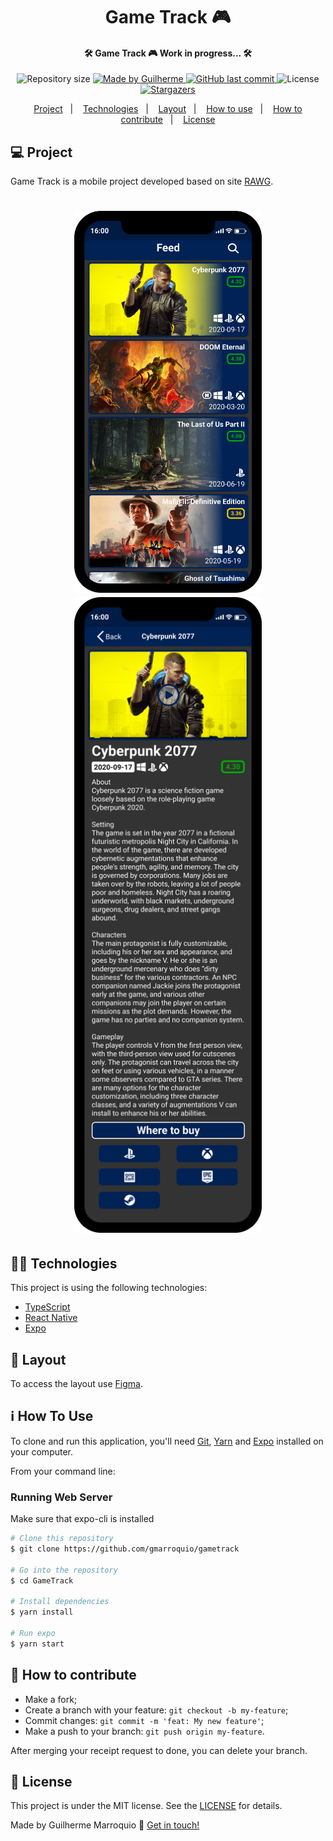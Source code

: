 <h1 align="center">Game Track 🎮</h1>

<!-- <h2 align="center">
  <img alt="GameTrack" src=".github/logo.svg" title="Game Track Logo"/>
</h2> -->

<h4 align="center"> 
	🛠 Game Track 🎮 Work in progress... 🛠
</h4>
<p align="center">
  <img alt="Repository size" src="https://img.shields.io/github/repo-size/gmarroquio/gametrack?color=%23FF91AD">
	
  <a href="https://www.linkedin.com/in/gmarroquio/">
    <img alt="Made by Guilherme" src="https://img.shields.io/badge/made%20by-Guilherme-%232990B3">
  </a>

  <a href="https://github.com/Guilherme/NLW-1.0/commits/master">
    <img alt="GitHub last commit" src="https://img.shields.io/github/last-commit/gmarroquio/gametrack?color=%23FF91AD">
  </a>

  <img alt="License" src="https://img.shields.io/badge/license-MIT?color=%232990B3">

  <a href="https://github.com/gmarroquio/gametrack/stargazers">
    <img alt="Stargazers" src="https://img.shields.io/github/stars/gmarroquio/gametrack?color=%23FF91AD">
  </a>
</p>

<p align="center">
  <a href="#-project">Project</a>&nbsp;&nbsp;&nbsp;|&nbsp;&nbsp;&nbsp;
  <a href="#rocket-Technologies">Technologies</a>&nbsp;&nbsp;&nbsp;|&nbsp;&nbsp;&nbsp;
  <a href="#-layout">Layout</a>&nbsp;&nbsp;&nbsp;|&nbsp;&nbsp;&nbsp;
  <a href="#-how-to-use">How to use</a>&nbsp;&nbsp;&nbsp;|&nbsp;&nbsp;&nbsp;
  <a href="#-how-to-contribute">How to contribute</a>&nbsp;&nbsp;&nbsp;|&nbsp;&nbsp;&nbsp;
  <a href="#memo-license">License</a>
</p>

## 💻 Project

Game Track is a mobile project developed based on site [RAWG](https://rawg.io/).

<h1 align="center">
    <img alt="Example" title="Example" src=".github/Home - v2@3x.png" width="300px" />
    <img alt="Example" title="Example" src=".github/Game Screen@3x.png" width="300px" />
</h1>

## 👨‍💻 Technologies

This project is using the following technologies:

- [TypeScript][typescript]
- [React Native][rn]
- [Expo][expo]
  󠀠

## 🔖 Layout

To access the layout use [Figma](https://www.figma.com/file/wqoeDYsv8gElpKdCDR26jf/).

## ℹ️ How To Use

To clone and run this application, you'll need [Git](https://git-scm.com), [Yarn][yarn] and [Expo][expo] installed on your computer.

From your command line:

### Running Web Server

Make sure that expo-cli is installed

```bash
# Clone this repository
$ git clone https://github.com/gmarroquio/gametrack

# Go into the repository
$ cd GameTrack

# Install dependencies
$ yarn install

# Run expo
$ yarn start

```

## 🤔 How to contribute

- Make a fork;
- Create a branch with your feature: `git checkout -b my-feature`;
- Commit changes: `git commit -m 'feat: My new feature'`;
- Make a push to your branch: `git push origin my-feature`.

After merging your receipt request to done, you can delete your branch.

## 📝 License

This project is under the MIT license. See the [LICENSE](https://github.com/gmarroquio/gametrack/blob/master/LICENSE) for details.

Made by Guilherme Marroquio 👋 [Get in touch!](https://www.linkedin.com/in/gmarroquio/)

[nodejs]: https://nodejs.org/
[typescript]: https://www.typescriptlang.org/
[expo]: https://expo.io/
[reactjs]: https://reactjs.org
[rn]: https://facebook.github.io/react-native/
[yarn]: https://yarnpkg.com/
[vs]: https://code.visualstudio.com/
[vceditconfig]: https://marketplace.visualstudio.com/items?itemName=EditorConfig.EditorConfig
[vceslint]: https://marketplace.visualstudio.com/items?itemName=dbaeumer.vscode-eslint
[prettier]: https://marketplace.visualstudio.com/items?itemName=esbenp.prettier-vscode
